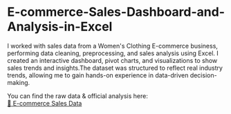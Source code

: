 # E-commerce-Sales-Dashboard-and-Analysis-in-Excel

I worked with sales data from a Women's Clothing E-commerce business, performing data cleaning, preprocessing, and sales analysis using Excel. I created an interactive dashboard, pivot charts, and visualizations to show sales trends and insights.The dataset was structured to reflect real industry trends, allowing me to gain hands-on experience in data-driven decision-making.

You can find the raw data & official analysis here:  
[🔗 E-commerce Sales Data](https://github.com/seemaacharya/E-commerce-Sales-Dashboard-and-Analysis-in-Excel/blob/main/Ecommerce_Sales_Women_Clothing.xlsx)

 


